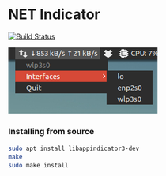 # NET Indicator

[![Build Status](https://travis-ci.org/dawidd6/indicator-net.svg?branch=master)](https://travis-ci.org/dawidd6/indicator-net)

![Screen](screen.png)

### Installing from source
```sh
sudo apt install libappindicator3-dev
make
sudo make install
```
